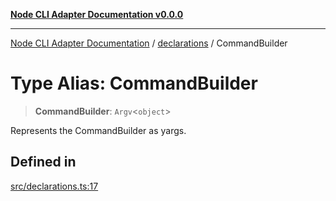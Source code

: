[**Node CLI Adapter Documentation v0.0.0**](../../README.md)

***

[Node CLI Adapter Documentation](../../modules.md) / [declarations](../README.md) / CommandBuilder

# Type Alias: CommandBuilder

> **CommandBuilder**: `Argv`\<`object`\>

Represents the CommandBuilder as yargs.

## Defined in

[src/declarations.ts:17](https://github.com/stonemjs/node-cli-adapter/blob/51fcc01bbd0eb589538cce80e62e720559e5481a/src/declarations.ts#L17)
